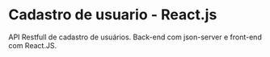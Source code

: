 # Cadastro de usuario - React.js
API Restfull de cadastro de usuários. Back-end com json-server e front-end com React.JS.
